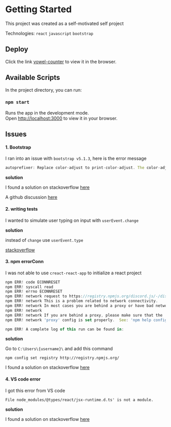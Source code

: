 # Getting Started

This project was created as a self-motivated self project

Technologies: `react` `javascript` `bootstrap`

## Deploy

Click the link [vowel-counter](https://ifeanyi-vowel-counter.netlify.app) to view it in the browser.

## Available Scripts

In the project directory, you can run:

### `npm start`

Runs the app in the development mode.\
Open [http://localhost:3000](http://localhost:3000) to view it in your browser.


## Issues


#### 1. Bootstrap

I ran into an issue with `bootstrap v5.1.3`, here is the error message

```javascript
autoprefixer: Replace color-adjust to print-color-adjust. The color-adjust shorthand is currently deprecated.
```

**solution**

I found a solution on stackoverflow [here](https://stackoverflow.com/a/72980092/17171424)

A github discussion [here](https://github.com/twbs/bootstrap/issues/36259#issuecomment-1119095459)


#### 2. writing tests

I wanted to simulate user typing on input with `userEvent.change`

**solution**

instead of `change` use `userEvent.type`


[stackoverflow](https://stackoverflow.com/a/72124281/17171424)


#### 3. npm errorConn

I was not able to use `creact-react-app` to initialize a react project

```javascript
npm ERR! code ECONNRESET
npm ERR! syscall read
npm ERR! errno ECONNRESET
npm ERR! network request to https://registry.npmjs.org/discord.js/-/discord.js-13.1.0.tgz failed, reason: read ECONNRESET
npm ERR! network This is a problem related to network connectivity.
npm ERR! network In most cases you are behind a proxy or have bad network settings.
npm ERR! network
npm ERR! network If you are behind a proxy, please make sure that the
npm ERR! network 'proxy' config is set properly.  See: 'npm help config'

npm ERR! A complete log of this run can be found in:

```

**solution**

Go to `C:\Users\{username}\` and add this command

`npm config set registry http://registry.npmjs.org/`

I found a solution on stackoverflow [here](https://stackoverflow.com/a/68870880/17171424)

#### 4. VS code error

I got this error from VS code 

``File node_modules/@types/react/jsx-runtime.d.ts' is not a module.``

**solution**

I found a solution on stackoverflow [here](https://stackoverflow.com/a/73284349/17171424)   
